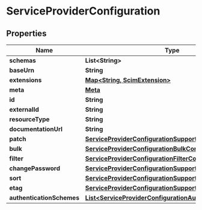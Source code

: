 

# ServiceProviderConfiguration


## Properties

| Name | Type | Description | Notes |
|------------ | ------------- | ------------- | -------------|
|**schemas** | **List&lt;String&gt;** |  |  [optional] |
|**baseUrn** | **String** |  |  [optional] |
|**extensions** | [**Map&lt;String, ScimExtension&gt;**](ScimExtension.md) |  |  [optional] |
|**meta** | [**Meta**](Meta.md) |  |  |
|**id** | **String** |  |  [optional] |
|**externalId** | **String** |  |  [optional] |
|**resourceType** | **String** |  |  |
|**documentationUrl** | **String** |  |  [optional] |
|**patch** | [**ServiceProviderConfigurationSupportedConfiguration**](ServiceProviderConfigurationSupportedConfiguration.md) |  |  [optional] |
|**bulk** | [**ServiceProviderConfigurationBulkConfiguration**](ServiceProviderConfigurationBulkConfiguration.md) |  |  [optional] |
|**filter** | [**ServiceProviderConfigurationFilterConfiguration**](ServiceProviderConfigurationFilterConfiguration.md) |  |  [optional] |
|**changePassword** | [**ServiceProviderConfigurationSupportedConfiguration**](ServiceProviderConfigurationSupportedConfiguration.md) |  |  [optional] |
|**sort** | [**ServiceProviderConfigurationSupportedConfiguration**](ServiceProviderConfigurationSupportedConfiguration.md) |  |  [optional] |
|**etag** | [**ServiceProviderConfigurationSupportedConfiguration**](ServiceProviderConfigurationSupportedConfiguration.md) |  |  [optional] |
|**authenticationSchemes** | [**List&lt;ServiceProviderConfigurationAuthenticationSchema&gt;**](ServiceProviderConfigurationAuthenticationSchema.md) |  |  [optional] |



